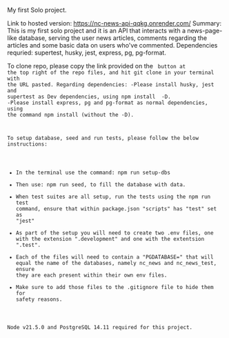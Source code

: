 My first Solo project. 

Link to hosted version: https://nc-news-api-qqkg.onrender.com/
Summary: This is my first solo project and it is an API that interacts with a news-page-like database, serving the user news articles, comments regarding the articles and some basic data on users who've commented.
Dependencies requried: supertest, husky, jest, express, pg, pg-format.

To clone repo, please copy the link provided on the <CODE> button at the top right of the repo files, and hit git clone in your terminal with the URL pasted. 
Regarding dependencies:
  -Please install husky, jest and supertest as Dev dependencies, using npm install <dependency> -D.
  -Please install express, pg and pg-format as normal dependencies, using the command npm install (without the -D). 
  
To setup database, seed and run tests, please follow the below instructions:
 - In the terminal use the command: npm run setup-dbs
 - Then use: npm run seed, to fill the database with data.
 - When test suites are all setup, run the tests using the npm run test command, ensure that within package.json "scripts" has "test" set as "jest"
 - As part of the setup you will need to create two .env files, one with the extension ".development" and one with the extentsion ".test".
 - Each of the files will need to contain a "PGDATABASE=" that will equal the name of the databases, namely nc_news and nc_news_test, ensure they are each present within their own env files.
 - Make sure to add those files to the .gitignore file to hide them for safety reasons.

Node v21.5.0 and PostgreSQL 14.11 required for this project. 
